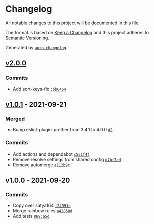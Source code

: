 # Changelog

All notable changes to this project will be documented in this file.

The format is based on [Keep a Changelog](https://keepachangelog.com/en/1.0.0/)
and this project adheres to [Semantic Versioning](https://semver.org/spec/v2.0.0.html).

Generated by [`auto-changelog`](https://github.com/CookPete/auto-changelog).

## [v2.0.0](https://github.com/rainbow-me/eslint-config-rainbow/compare/v1.0.1...v2.0.0)

### Commits

- Add sort-keys-fix [`cbb6464`](https://github.com/rainbow-me/eslint-config-rainbow/commit/cbb646402b598ec480063e02622ac8d46547988b)

## [v1.0.1](https://github.com/rainbow-me/eslint-config-rainbow/compare/v1.0.0...v1.0.1) - 2021-09-21

### Merged

- Bump eslint-plugin-prettier from 3.4.1 to 4.0.0 [`#2`](https://github.com/rainbow-me/eslint-config-rainbow/pull/2)

### Commits

- Add actions and dependabot [`c551f4f`](https://github.com/rainbow-me/eslint-config-rainbow/commit/c551f4fae76906290d5f8de31e3e0e8c4bd6f4bf)
- Remove resolve settings from shared config [`d7bf7ed`](https://github.com/rainbow-me/eslint-config-rainbow/commit/d7bf7ed7bc5ee721d50dfcdce7531b3a2a3599c1)
- Remove automerge [`a112b9c`](https://github.com/rainbow-me/eslint-config-rainbow/commit/a112b9cbe3baa3e4a2f84dcf9a19295e4e4c5765)

## v1.0.0 - 2021-09-20

### Commits

- Copy over satya164 [`f24991e`](https://github.com/rainbow-me/eslint-config-rainbow/commit/f24991e23787878b2aea9ed402382e580ffac421)
- Merge rainbow rules [`a42058d`](https://github.com/rainbow-me/eslint-config-rainbow/commit/a42058df8ea41c01e0d2d0722cadd4e6c0286048)
- Add tests [`868ca5d`](https://github.com/rainbow-me/eslint-config-rainbow/commit/868ca5daa587e722407264d07c1d16967897b360)
